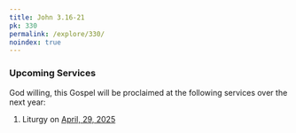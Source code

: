 ```yaml
---
title: John 3.16-21
pk: 330
permalink: /explore/330/
noindex: true
---
```


### Upcoming Services

God willing, this Gospel will be proclaimed at the following services over the next year:


1. Liturgy on [April, 29, 2025](https://orthocal.info/readings/gregorian/2025/04/29/)
